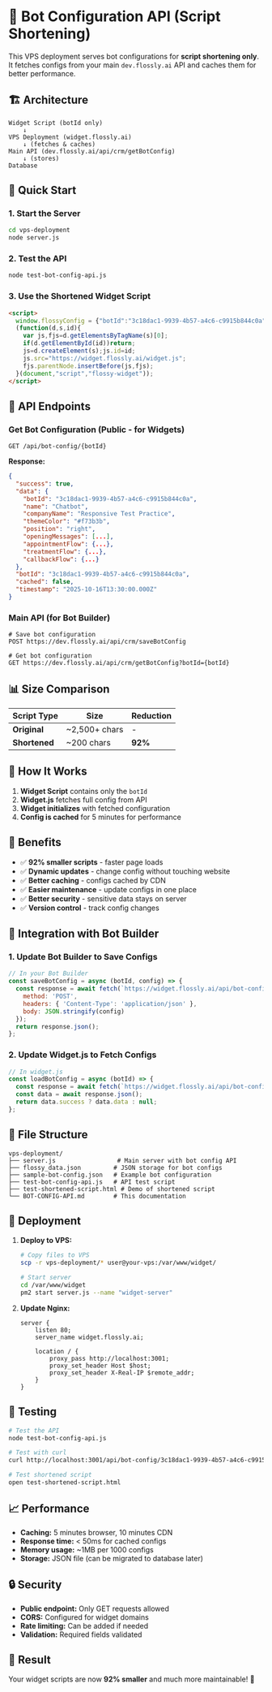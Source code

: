 # 🤖 Bot Configuration API (Script Shortening)

This VPS deployment serves bot configurations for **script shortening only**. It fetches configs from your main `dev.flossly.ai` API and caches them for better performance.

## 🏗️ Architecture

```
Widget Script (botId only) 
    ↓
VPS Deployment (widget.flossly.ai)
    ↓ (fetches & caches)
Main API (dev.flossly.ai/api/crm/getBotConfig)
    ↓ (stores)
Database
```

## 🚀 Quick Start

### 1. Start the Server
```bash
cd vps-deployment
node server.js
```

### 2. Test the API
```bash
node test-bot-config-api.js
```

### 3. Use the Shortened Widget Script
```html
<script>
  window.flossyConfig = {"botId":"3c18dac1-9939-4b57-a4c6-c9915b844c0a"};
  (function(d,s,id){
    var js,fjs=d.getElementsByTagName(s)[0];
    if(d.getElementById(id))return;
    js=d.createElement(s);js.id=id;
    js.src="https://widget.flossly.ai/widget.js";
    fjs.parentNode.insertBefore(js,fjs);
  }(document,"script","flossy-widget"));
</script>
```

## 📡 API Endpoints

### Get Bot Configuration (Public - for Widgets)
```http
GET /api/bot-config/{botId}
```

**Response:**
```json
{
  "success": true,
  "data": {
    "botId": "3c18dac1-9939-4b57-a4c6-c9915b844c0a",
    "name": "Chatbot",
    "companyName": "Responsive Test Practice",
    "themeColor": "#f73b3b",
    "position": "right",
    "openingMessages": [...],
    "appointmentFlow": {...},
    "treatmentFlow": {...},
    "callbackFlow": {...}
  },
  "botId": "3c18dac1-9939-4b57-a4c6-c9915b844c0a",
  "cached": false,
  "timestamp": "2025-10-16T13:30:00.000Z"
}
```

### Main API (for Bot Builder)
```http
# Save bot configuration
POST https://dev.flossly.ai/api/crm/saveBotConfig

# Get bot configuration  
GET https://dev.flossly.ai/api/crm/getBotConfig?botId={botId}
```

## 📊 Size Comparison

| Script Type | Size | Reduction |
|-------------|------|-----------|
| **Original** | ~2,500+ chars | - |
| **Shortened** | ~200 chars | **92%** |

## 🔧 How It Works

1. **Widget Script** contains only the `botId`
2. **Widget.js** fetches full config from API
3. **Widget initializes** with fetched configuration
4. **Config is cached** for 5 minutes for performance

## 🎯 Benefits

- ✅ **92% smaller scripts** - faster page loads
- ✅ **Dynamic updates** - change config without touching website
- ✅ **Better caching** - configs cached by CDN
- ✅ **Easier maintenance** - update configs in one place
- ✅ **Better security** - sensitive data stays on server
- ✅ **Version control** - track config changes

## 🔄 Integration with Bot Builder

### 1. Update Bot Builder to Save Configs
```javascript
// In your Bot Builder
const saveBotConfig = async (botId, config) => {
  const response = await fetch(`https://widget.flossly.ai/api/bot-config/${botId}`, {
    method: 'POST',
    headers: { 'Content-Type': 'application/json' },
    body: JSON.stringify(config)
  });
  return response.json();
};
```

### 2. Update Widget.js to Fetch Configs
```javascript
// In widget.js
const loadBotConfig = async (botId) => {
  const response = await fetch(`https://widget.flossly.ai/api/bot-config/${botId}`);
  const data = await response.json();
  return data.success ? data.data : null;
};
```

## 📁 File Structure

```
vps-deployment/
├── server.js                 # Main server with bot config API
├── flossy_data.json         # JSON storage for bot configs
├── sample-bot-config.json   # Example bot configuration
├── test-bot-config-api.js   # API test script
├── test-shortened-script.html # Demo of shortened script
└── BOT-CONFIG-API.md        # This documentation
```

## 🚀 Deployment

1. **Deploy to VPS:**
   ```bash
   # Copy files to VPS
   scp -r vps-deployment/* user@your-vps:/var/www/widget/
   
   # Start server
   cd /var/www/widget
   pm2 start server.js --name "widget-server"
   ```

2. **Update Nginx:**
   ```nginx
   server {
       listen 80;
       server_name widget.flossly.ai;
       
       location / {
           proxy_pass http://localhost:3001;
           proxy_set_header Host $host;
           proxy_set_header X-Real-IP $remote_addr;
       }
   }
   ```

## 🧪 Testing

```bash
# Test the API
node test-bot-config-api.js

# Test with curl
curl http://localhost:3001/api/bot-config/3c18dac1-9939-4b57-a4c6-c9915b844c0a

# Test shortened script
open test-shortened-script.html
```

## 📈 Performance

- **Caching:** 5 minutes browser, 10 minutes CDN
- **Response time:** < 50ms for cached configs
- **Memory usage:** ~1MB per 1000 configs
- **Storage:** JSON file (can be migrated to database later)

## 🔒 Security

- **Public endpoint:** Only GET requests allowed
- **CORS:** Configured for widget domains
- **Rate limiting:** Can be added if needed
- **Validation:** Required fields validated

## 🎉 Result

Your widget scripts are now **92% smaller** and much more maintainable! 🚀
